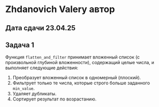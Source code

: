 # Zhdanovich Valery автор
## Дата сдачи 23.04.25
## Задача 1
Функция `flatten_and_filter` принимает вложенный список (с произвольной глубиной вложенности), содержащий целые числа, и выполняет следующие действия:

1. Преобразует вложенный список в одномерный (плоский).
2. Фильтрует только те числа, которые строго больше заданного `min_value`.
3. Удаляет дубликаты.
4. Сортирует результат по возрастанию.
